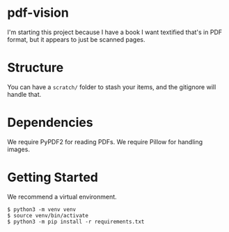 # pdf-vision

I'm starting this project because I have a book I want textified that's in PDF format, but it appears to just be scanned pages.

# Structure

You can have a `scratch/` folder to stash your items, and the gitignore will handle that.

# Dependencies

We require PyPDF2 for reading PDFs.
We require Pillow for handling images.

# Getting Started

We recommend a virtual environment.

```
$ python3 -m venv venv
$ source venv/bin/activate
$ python3 -m pip install -r requirements.txt
```
